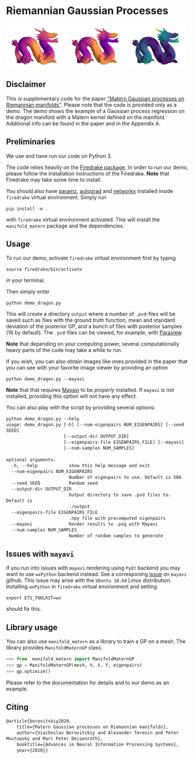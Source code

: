 # Riemannian Gaussian Processes

<div>
  <img width="32%" src="./resources/img/1_mean.png">
  <img width="32%" src="./resources/img/1_sample_0.png">
  <img width="32%" src="./resources/img/1_std.png">
</div>

## Disclaimer

This is supplementary code for the paper ["Matern Gaussian processes on Riemannian manifolds"](https://arxiv.org/abs/2006.10160).
Please note that the code is provided only as a demo.  The demo shows the example of a Gaussian process regression on the dragon manifold with a Matern kernel defined on the manifold. Additional info can be found in the paper and in the Appendix A.

## Preliminaries

We use and have run our code on Python 3.

The code relies heavily on the [Firedrake package](https://www.firedrakeproject.org). In order to run our demo, please follow the installation instructions of the Firedrake. **Note** that Firedrake may take some time to install.

You should also have [paramz](https://github.com/sods/paramz), [autograd](https://github.com/HIPS/autograd) and [networkx](https://networkx.github.io/) installed inside `firedrake` virtual environment. 
Simply run 
```
pip install -e .
```
with `firedrake` virtual environment activated. This will install the `manifold_matern` package and the dependencies.

## Usage

To run our demo, activate `firedrake` virtual environment first by typing
```
source firedrake/bin/activate
```
in your terminal.

Then simply enter 
```
python demo_dragon.py
```

This will create a directory `output` where a number of `.pvd`-files will be saved such as files with the ground truth function, mean and standard deviation of the posterior GP, and a bunch of files with posterior samples (16 by default). The `.pvd`-files can be viewed, for example, with [Paraview](https://www.paraview.org/).

**Note** that depending on your computing power, several computationally heavy parts of the code may take a while to run.

If you wish, you can also obtain images like ones provided in the paper that you can see with your favorite image viewer by providing an option
```
python demo_dragon.py --mayavi
```

**Note** that that requires [Mayavi](https://docs.enthought.com/mayavi/mayavi/) to be *properly* installed. If `mayavi` is not installed, providing this option will not have any effect.

You can also play with the script by providing several options:
```
python demo_dragon.py --help
usage: demo_dragon.py [-h] [--num-eigenpairs NUM_EIGENPAIRS] [--seed SEED]
                      [--output-dir OUTPUT_DIR]
                      [--eigenpairs-file EIGENPAIRS_FILE] [--mayavi]
                      [--num-samples NUM_SAMPLES]

optional arguments:
  -h, --help            show this help message and exit
  --num-eigenpairs NUM_EIGENPAIRS
                        Number of eigenpairs to use. Default is 500
  --seed SEED           Random seed
  --output-dir OUTPUT_DIR
                        Output directory to save .pvd files to. Default is
                        ./output
  --eigenpairs-file EIGENPAIRS_FILE
                        .npy file with precomputed eigenpairs
  --mayavi              Render results to .png with Mayavi
  --num-samples NUM_SAMPLES
                        Number of random samples to generate
```

## Issues with `mayavi`

If you run into issues with `mayavi` rendering using `PyQt` backend you may want to use `wxPython` backend instead. See a corresponing [issue](https://github.com/enthought/mayavi/issues/656) on `mayavi` github. This issue may arise with the `Ubuntu 18.04` Linux distribution. Installing `wxPython` in `firedrake` virtual environment and setting
```
export ETS_TOOLKIT=wx
```
should fix this.

## Library usage
You can also use `manifold_matern` as a library to train a GP on a mesh. The library provides `ManifoldMaternGP` class:
```python
>>> from  manifold_matern import ManifoldMaternGP
>>> gp = ManifoldMaternGP(mesh, V, X, Y, eigenpairs)
>>> gp.optimize()
```
Please refer to the documentation for details and to our demo as an example.

## Citing
```
@article{borovitskiy2020,
    title={Matern Gaussian processes on Riemannian manifolds},
    author={Viacheslav Borovitskiy and Alexander Terenin and Peter Mostowsky and Marc Peter Deisenroth},
    booktitle={Advances in Neural Information Processing Systems},
    year={2020}}
```
